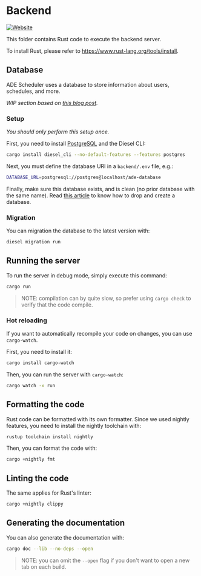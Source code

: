 # Backend

[![Website](https://img.shields.io/website?label=documentation&up_message=online&url=https%3A%2F%2Fade-scheduler.github.io%2FADE-Scheduler)](https://ade-scheduler.github.io/ADE-Scheduler)

This folder contains Rust code to execute the backend server.

To install Rust, please refer to <https://www.rust-lang.org/tools/install>.

## Database

ADE Scheduler uses a database to store information about users, schedules,
and more.

*WIP section based on [this blog post](https://blog.logrocket.com/create-web-app-rust-rocket-diesel/).*

### Setup

*You should only perform this setup once.*

First, you need to install
[PostgreSQL](https://www.postgresql.org/download/) and the Diesel CLI:

```bash
cargo install diesel_cli --no-default-features --features postgres
```

Next, you must define the database URI in a `backend/.env` file, e.g.:

```bash
DATABASE_URL=postgresql://postgres@localhost/ade-database
```

Finally, make sure this database exists,
and is clean (no prior database with the same name).
Read
[this article](https://phoenixnap.com/kb/postgresql-drop-database#:~:text=The%20first%20method%20to%20remove,execute%20the%20DROP%20DATABASE%20command.)
to know how to drop and create a database.

### Migration

You can migration the database to the latest version with:

```bash
diesel migration run
```

## Running the server

To run the server in debug mode, simply execute this command:

```bash
cargo run
```

> NOTE: compilation can by quite slow,
so prefer using `cargo check` to verify that the code compile.

### Hot reloading

If you want to automatically recompile your code on changes, you can use
`cargo-watch`.

First, you need to install it:

```bash
cargo install cargo-watch
```

Then, you can run the server with `cargo-watch`:

```bash
cargo watch -x run
```

## Formatting the code

Rust code can be formatted with its own formatter. Since we used nightly features,
you need to install the nightly toolchain with:

```bash
rustup toolchain install nightly
```

Then, you can format the code with:

```bash
cargo +nightly fmt
```

## Linting the code

The same applies for Rust's linter:

```bash
cargo +nightly clippy
```

## Generating the documentation

You can also generate the documentation with:

```bash
cargo doc --lib --no-deps --open
```

> NOTE: you can omit the `--open` flag if you don't want to open a new tab on
each build.


